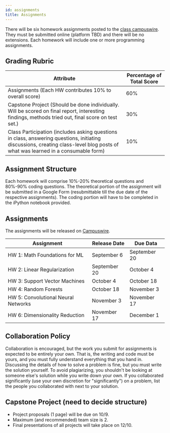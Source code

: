 ```yaml
---
id: assignments
title: Assignments
---
```


There will be six homework assignments posted to the [class campuswire](https://campuswire.com/p/G6C251796/feed). They must be submitted online (platform TBD) and there will be no extensions. Each homework will include one or more programming assignments.

## Grading Rubric

| Attribute | Percentage of Total Score |
|---|---|
| Assignments (Each HW contributes 10% to overall score) | 60% |
| Capstone Project (Should be done individually. Will be scored on final report, interesting findings, methods tried out, final score on test set.) | 30% |
| Class Participation (includes asking questions in class, answering questions, initiating discussions, creating class-level blog posts of what was learned in a consumable form) | 10% |

## Assignment Structure
Each homework will comprise 10%-20% theoretical questions and 80%-90% coding questions. The theoretical portion of the assignment will be submitted in a Google Form (resubmittable till the due date of the respective assignments). The coding portion will have to be completed in the iPython notebook provided.

## Assignments

The assignments will be released on [Campuswire](https://campuswire.com/p/G6C251796/feed/2).

| Assignment | Release Date | Due Data |
| --- | --- | --- |
| HW 1: Math Foundations for ML | September 6 | September 20 |
| HW 2: Linear Regularization | September 20 | October 4 |  
| HW 3: Support Vector Machines | October 4 | October 18 |
| HW 4: Random Forests | October 18 | November 3 |
| HW 5: Convolutional Neural Networks | November 3 | November 17 |
| HW 6: Dimensionality Reduction | November 17 | December 1 |

## Collaboration Policy
Collaboration is encouraged, but the work you submit for assignments is expected to be entirely your own. That is, the writing and code must be yours, and you must fully understand everything that you hand in. Discussing the details of how to solve a problem is fine, but you must write the solution yourself. To avoid plagiarizing, you shouldn't be looking at someone else's solution while you write down your own. If you collaborated significantly (use your own discretion for "significantly") on a problem, list the people you collaborated with next to your solution.

## Capstone Project (need to decide structure)
* Project proposals (1 page) will be due on 10/9.
* Maximum (and recommended) team size is 2.
* Final presentations of all projects will take place on 12/10.
